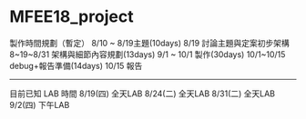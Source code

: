 # MFEE18_project

製作時間規劃（暫定）
8/10 ~ 8/19主題(10days)
8/19 討論主題與定案初步架構
8~19~8/31 架構與細節內容規劃(13days)
9/1 ~ 10/1 製作(30days)
10/1~10/15 debug+報告準備(14days)
10/15 報告

-----------------------------------
目前已知 LAB 時間
8/19(四) 全天LAB
8/24(二) 全天LAB
8/31(二) 全天LAB
9/2(四) 下午LAB

